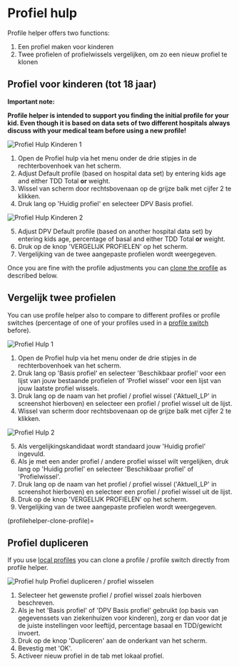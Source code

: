 # Profiel hulp

Profile helper offers two functions:

1. Een profiel maken voor kinderen
2. Twee profielen of profielwissels vergelijken, om zo een nieuw profiel te klonen

## Profiel voor kinderen (tot 18 jaar)

**Important note:**

**Profile helper is intended to support you finding the initial profile for your kid. Even though it is based on data sets of two different hospitals always discuss with your medical team before using a new profile!**

![Profiel Hulp Kinderen 1](../images/ProfileHelperKids1.png)

1. Open de Profiel hulp via het menu onder de drie stipjes in de rechterbovenhoek van het scherm.
2. Adjust Default profile (based on hospital data set) by entering kids age and either TDD Total **or** weight.
3. Wissel van scherm door rechtsbovenaan op de grijze balk met cijfer 2 te klikken.
4. Druk lang op 'Huidig profiel' en selecteer DPV Basis profiel.

![Profiel Hulp Kinderen 2](../images/ProfileHelperKids2.png)

5. Adjust DPV Default profile (based on another hospital data set) by entering kids age, percentage of basal and either TDD Total **or** weight.
6. Druk op de knop 'VERGELIJK PROFIELEN' op het scherm.
7. Vergelijking van de twee aangepaste profielen wordt weergegeven.

Once you are fine with the profile adjustments you can [clone the profile](profilehelper-clone-profile) as described below.

## Vergelijk twee profielen

You can use profile helper also to compare to different profiles or profile switches (percentage of one of your profiles used in a [profile switch](../Usage/Profiles.md) before).

![Profiel Hulp 1](../images/ProfileHelper1.png)

1. Open de Profiel hulp via het menu onder de drie stipjes in de rechterbovenhoek van het scherm.
2. Druk lang op 'Basis profiel' en selecteer 'Beschikbaar profiel' voor een lijst van jouw bestaande profielen of 'Profiel wissel' voor een lijst van jouw laatste profiel wissels.
3. Druk lang op de naam van het profiel / profiel wissel ('Aktuell_LP' in screenshot hierboven) en selecteer een profiel / profiel wissel uit de lijst.
4. Wissel van scherm door rechtsbovenaan op de grijze balk met cijfer 2 te klikken.

![Profiel Hulp 2](../images/ProfileHelper2.png)

5. Als vergelijkingskandidaat wordt standaard jouw 'Huidig profiel' ingevuld.
6. Als je met een ander profiel / andere profiel wissel wilt vergelijken, druk lang op 'Huidig profiel' en selecteer 'Beschikbaar profiel' of 'Profielwissel'.
7. Druk lang op de naam van het profiel / profiel wissel ('Aktuell_LP' in screenshot hierboven) en selecteer een profiel / profiel wissel uit de lijst.
8. Druk op de knop 'VERGELIJK PROFIELEN' op het scherm.
9. Vergelijking van de twee aangepaste profielen wordt weergegeven.

(profilehelper-clone-profile)=
## Profiel dupliceren

If you use [local profiles](Config-Builder-local-profile) you can clone a profile / profile switch directly from profile helper.

![Profiel hulp Profiel dupliceren / profiel wisselen](../images/ProfileHelperClone.png)

1. Selecteer het gewenste profiel / profiel wissel zoals hierboven beschreven.
2. Als je het 'Basis profiel' of 'DPV Basis profiel' gebruikt (op basis van gegevenssets van ziekenhuizen voor kinderen), zorg er dan voor dat je de juiste instellingen voor leeftijd, percentage basaal en TDD/gewicht invoert.
3. Druk op de knop 'Dupliceren' aan de onderkant van het scherm.
4. Bevestig met 'OK'.
5. Activeer nieuw profiel in de tab met lokaal profiel.
